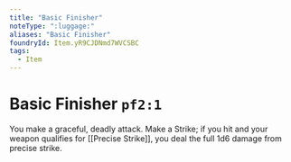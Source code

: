 ```yaml
---
title: "Basic Finisher"
noteType: ":luggage:"
aliases: "Basic Finisher"
foundryId: Item.yR9CJDNmd7WVCSBC
tags:
  - Item
---
```


# Basic Finisher `pf2:1`

You make a graceful, deadly attack. Make a Strike; if you hit and your weapon qualifies for [[Precise Strike]], you deal the full 1d6 damage from precise strike.
